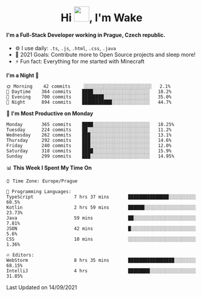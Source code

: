 <h1 align="center">Hi <img src="https://raw.githubusercontent.com/MrWakeCZ/MrWakeCZ/master/Hi.gif" width="40px" />, I'm Wake</h1>

#### I'm a Full-Stack Developer working in Prague, Czech republic.
- ⚙️ I use daily: `.ts`, `.js`, `.html`, `.css`, `.java`
- 🥅 2021 Goals: Contribute more to Open Source projects and sleep more!
- ⚡ Fun fact: Everything for me started with Minecraft

<!--START_SECTION:waka-->
**I'm a Night 🦉** 

```text
🌞 Morning    42 commits     ░░░░░░░░░░░░░░░░░░░░░░░░░   2.1% 
🌆 Daytime    364 commits    ████░░░░░░░░░░░░░░░░░░░░░   18.2% 
🌃 Evening    700 commits    ████████░░░░░░░░░░░░░░░░░   35.0% 
🌙 Night      894 commits    ███████████░░░░░░░░░░░░░░   44.7%

```
📅 **I'm Most Productive on Monday** 

```text
Monday       365 commits    ████░░░░░░░░░░░░░░░░░░░░░   18.25% 
Tuesday      224 commits    ██░░░░░░░░░░░░░░░░░░░░░░░   11.2% 
Wednesday    262 commits    ███░░░░░░░░░░░░░░░░░░░░░░   13.1% 
Thursday     292 commits    ███░░░░░░░░░░░░░░░░░░░░░░   14.6% 
Friday       240 commits    ███░░░░░░░░░░░░░░░░░░░░░░   12.0% 
Saturday     318 commits    ████░░░░░░░░░░░░░░░░░░░░░   15.9% 
Sunday       299 commits    ███░░░░░░░░░░░░░░░░░░░░░░   14.95%

```


📊 **This Week I Spent My Time On** 

```text
⌚︎ Time Zone: Europe/Prague

💬 Programming Languages: 
TypeScript               7 hrs 37 mins       ███████████████░░░░░░░░░░   60.5% 
Kotlin                   2 hrs 59 mins       ██████░░░░░░░░░░░░░░░░░░░   23.73% 
Java                     59 mins             ██░░░░░░░░░░░░░░░░░░░░░░░   7.81% 
JSON                     42 mins             █░░░░░░░░░░░░░░░░░░░░░░░░   5.6% 
CSS                      10 mins             ░░░░░░░░░░░░░░░░░░░░░░░░░   1.36%

🔥 Editors: 
WebStorm                 8 hrs 35 mins       █████████████████░░░░░░░░   68.15% 
IntelliJ                 4 hrs               ████████░░░░░░░░░░░░░░░░░   31.85%

```


 Last Updated on 14/09/2021
<!--END_SECTION:waka-->

